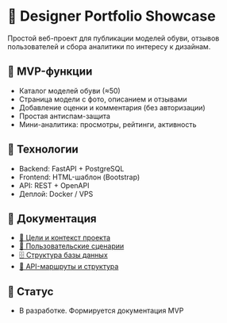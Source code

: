 # 👠 Designer Portfolio Showcase

Простой веб-проект для публикации моделей обуви, отзывов пользователей и сбора аналитики по интересу к дизайнам.

## 🚀 MVP-функции

- Каталог моделей обуви (≈50)
- Страница модели с фото, описанием и отзывами
- Добавление оценки и комментария (без авторизации)
- Простая антиспам-защита
- Мини-аналитика: просмотры, рейтинги, активность

## 🧰 Технологии

- Backend: FastAPI + PostgreSQL
- Frontend: HTML-шаблон (Bootstrap)
- API: REST + OpenAPI
- Деплой: Docker / VPS

## 📁 Документация

- [📄 Цели и контекст проекта](docs/business-goals.md)
- [👤 Пользовательские сценарии](docs/User_Story/user-stories.md)
- [🗄️ Структура базы данных](docs/database/DB_README.md)
- [🧩 API-маршруты и структура](docs/API/API_README.md)

## 📌 Статус

- В разработке. Формируется документация MVP
